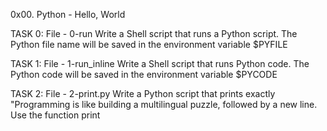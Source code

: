 0x00. Python - Hello, World

TASK 0: File - 0-run
Write a Shell script that runs a Python script.
The Python file name will be saved in the environment variable $PYFILE

TASK 1: File - 1-run_inline
Write a Shell script that runs Python code.
The Python code will be saved in the environment variable $PYCODE

TASK 2: File - 2-print.py
Write a Python script that prints exactly "Programming is like building a multilingual puzzle, followed by a new line.
Use the function print
